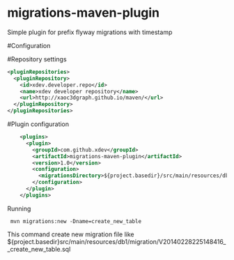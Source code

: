 migrations-maven-plugin
=======================

Simple plugin for prefix flyway migrations with timestamp

#Configuration

#Repository settings
```xml
<pluginRepositories>
  <pluginRepository>
    <id>xdev.developer.repo</id>
    <name>xdev developer repository</name>
    <url>http://xaoc3dgraph.github.io/maven/</url>
  </pluginRepository>
</pluginRepositories>
```

#Plugin configuration
```xml
    <plugins>
      <plugin>
        <groupId>com.github.xdev</groupId>
        <artifactId>migrations-maven-plugin</artifactId>
        <version>1.0</version>
        <configuration>
          <migrationsDirectory>${project.basedir}/src/main/resources/db/migration</migrationsDirectory>
        </configuration>        
      </plugin>
    </plugins>
```

Running
```
 mvn migrations:new -Dname=create_new_table
```

This command create new migration file like ${project.basedir}src/main/resources/db1/migration/V20140228225148416__create_new_table.sql

